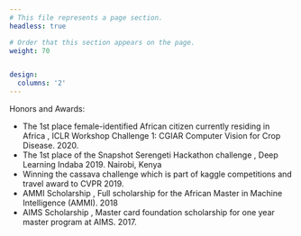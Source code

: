 ```yaml
---
# This file represents a page section.
headless: true

# Order that this section appears on the page.
weight: 70


design:
  columns: '2'
---
```

Honors and Awards:

  - The 1st place female-identified African citizen currently residing in Africa , ICLR Workshop Challenge 1: CGIAR Computer Vision for Crop Disease. 2020.
  - The 1st place of the Snapshot Serengeti Hackathon challenge , Deep Learning Indaba 2019. Nairobi, Kenya
  - Winning the cassava challenge which is part of kaggle competitions and travel award to CVPR 2019.
  - AMMI Scholarship , Full scholarship for the African Master in Machine Intelligence (AMMI). 2018
  - AIMS Scholarship , Master card foundation scholarship for one year master program at AIMS. 2017.
